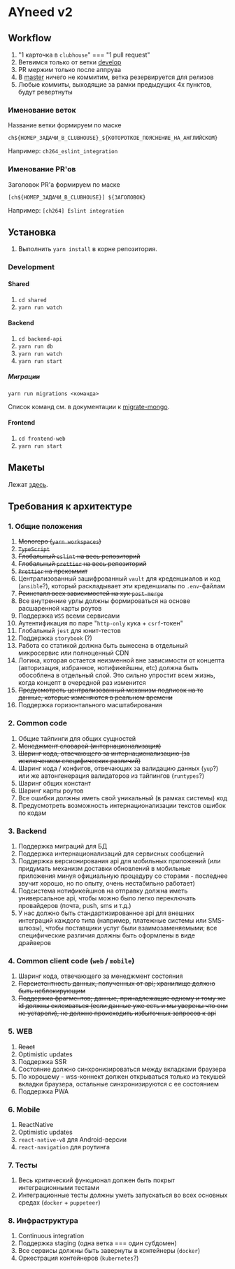 # AYneed v2

## Workflow

1. "1 карточка в `clubhouse`" === "1 pull request"
2. Ветвимся только от ветки [develop](https://github.com/AYneed/ayneed/tree/develop)
3. PR мержим только после аппрува
4. В [master](https://github.com/AYneed/ayneed/tree/master) ничего не коммитим, ветка резервируется для релизов
5. Любые коммиты, выходящие за рамки предыдущих 4х пунктов, будут ревертнуты

### Именование веток

Название ветки формируем по маске

```
ch${НОМЕР_ЗАДАЧИ_В_CLUBHOUSE}_${КОТОРОТКОЕ_ПОЯСНЕНИЕ_НА_АНГЛИЙСКОМ}
```

Например: `ch264_eslint_integration`

### Именование PR'ов

Заголовок PR'а формируем по маске

```
[ch${НОМЕР_ЗАДАЧИ_В_CLUBHOUSE}] ${ЗАГОЛОВОК}
```

Например: `[ch264] Eslint integration`

## Установка

1. Выполнить `yarn install` в корне репозитория.

### Development

#### Shared

1. `cd shared`
2. `yarn run watch`

#### Backend

1. `cd backend-api`
2. `yarn run db`
3. `yarn run watch`
4. `yarn run start`

##### Миграции

`yarn run migrations <команда>`

Список команд см. в документации к [migrate-mongo](https://www.npmjs.com/package/migrate-mongo).

#### Frontend

1. `cd frontend-web`
2. `yarn run start`

## Макеты

Лежат [здесь](https://www.figma.com/file/fLwqztpbSxl0h2a9kHFFBw/AYneed-07.06.2020).

## Требования к архитектуре

### 1. Общие положения

1. ~~Monorepo (`yarn workspaces`)~~
2. ~~`TypeScript`~~
3. ~~Глобальный `eslint` на весь репозиторий~~
4. ~~Глобальный `prettier` на весь репозиторий~~
5. ~~`Prettier` на прекоммит~~
6. Централизованный зашифрованный `vault` для креденшиалов и код (`ansible`?), который раскладывает эти креденшиалы по `.env`-файлам
7. ~~Реинсталл всех зависимостей на хук `post-merge`~~
8. Все внутренние урлы должны формироваться на основе расшаренной карты роутов
9. Поддержка `WSS` всеми сервисами
10. Аутентификация по паре "`http-only` кука + `csrf`-токен"
11. Глобальный `jest` для юнит-тестов
12. Поддержка `storybook` (?)
13. Работа со статикой должна быть вынесена в отдельный микросервис или полноценный CDN
14. Логика, которая остается неизменной вне зависимости от концепта (авторизация, избранное, нотификейшны, etc) должна быть обособлена в отдельный слой. Это сильно упростит всем жизнь, когда концепт в очередной раз изменится
15. ~~Предусмотреть централизованный механизм подписок на те данные, которые изменяются в реальном времени~~
16. Поддержка горизонтального масштабирования

### 2. Common code

1. Общие тайпинги для общих сущностей
2. ~~Менеджмент словарей (интернационализация)~~
3. ~~Шаринг кода, отвечающего за интернационализацию (за исключением специфических различий)~~
4. Шаринг кода / конфигов, отвечающих за валидацию данных (`yup`?) или же автонгенерация валидаторов из тайпингов (`runtypes`?)
5. Шаринг общих констант
6. Шаринг карты роутов
7. Все ошибки должны иметь свой уникальный (в рамках системы) код
8. Предусмотреть возможность интернационализации текстов ошибок по кодам

### 3. Backend

1. Поддержка миграций для БД
2. Поддержка интернационализаций для сервисных сообщений
3. Поддержка версионирования api для мобильных приложений (или придумать механизм доставки обновлений в мобильные приложения минуя официальную процедуру со сторами - последнее звучит хорошо, но по опыту, очень нестабильно работает)
4. Подсистема нотификейшнов на отправку должна иметь универсальное api, чтобы можно было легко переключать провайдеров (почта, push, sms и т.д.)
5. У нас должно быть стандартизированное api для внешних интеграций каждого типа (например, платежные системы или SMS-шлюзы), чтобы поставщики услуг были взаимозаменяемыми; все специфические различия должны быть оформлены в виде драйверов

### 4. Common client code (`web` / `mobile`)

1. Шаринг кода, отвечающего за менеджмент состояния
2. ~~Персистентность данных, полученных от api; хранилище должно быть неблокирующим~~
3. ~~Поддержка фрагментов; данные, принадлежащие одному и тому же id должны склеиваться (если данные уже есть и мы уверены что они не устарели), не должно происходить избыточных запросов к api~~

### 5. WEB

1. ~~React~~
2. Optimistic updates
3. Поддержка SSR
4. Состояние должно синхронизироваться между вкладками браузера
5. По хорошему - wss-коннект должен открываться только из текушей вкладки браузера, остальные синхронизируются с ее состоянием
6. Поддержка PWA

### 6. Mobile

1. ReactNative
2. Optimistic updates
3. `react-native-v8` для Android-версии
4. `react-navigation` для роутинга

### 7. Тесты

1. Весь критический функционал должен быть покрыт интеграционными тестами
2. Интеграционные тесты должны уметь запускаться во всех основных средах (`docker` + `puppeteer`)

### 8. Инфраструктура

1. Continuous integration
2. Поддержка staging (одна ветка === один субдомен)
3. Все сервисы должны быть завернуты в контейнеры (`docker`)
4. Оркестрация контейнеров (`kubernetes`?)
